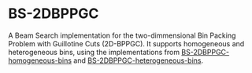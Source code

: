 # BS-2DBPPGC

A Beam Search implementation for the two-dimmensional Bin Packing Problem with Guillotine Cuts (2D-BPPGC). It supports homogeneous and heterogeneous bins, using the implementations from [BS-2DBPPGC-homogeneous-bins](https://github.com/calegria/BS-2DBPPGC-homogeneous-bins) and [BS-2DBPPGC-heterogeneous-bins](https://github.com/calegria/BS-2DBPPGC-heterogeneous-bins).

